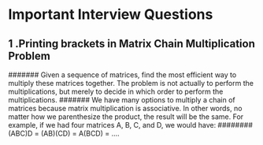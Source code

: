 # Important Interview Questions
## 1 .Printing brackets in Matrix Chain Multiplication Problem
#######   Given a sequence of matrices, find the most efficient way to multiply these matrices together. The problem is not actually      to perform the multiplications, but merely to decide in which order to perform the multiplications.
#######  We have many options to multiply a chain of matrices because matrix multiplication is associative. In other words, no matter   how we parenthesize the product, the result will be the same. For example, if we had four matrices A, B, C, and D, we would     have:
########   (ABC)D = (AB)(CD) = A(BCD) = ....
